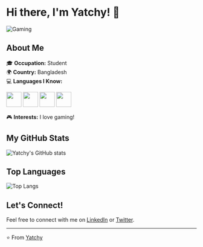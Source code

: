 # Hi there, I'm Yatchy! 👋

![Gaming](https://i.giphy.com/media/v1.Y2lkPTc5MGI3NjExMDRmazdkbmw3emk2bDJudG5yd3I4aGozeTZ4eHZlYnQ3MG85aXl4ZyZlcD12MV9pbnRlcm5hbF9naWZfYnlfaWQmY3Q9Zw/a6pzK009rlCak/giphy.gif)

## About Me

🎓 **Occupation:** Student  
🌍 **Country:** Bangladesh  
💻 **Languages I Know:**

<img src="https://upload.wikimedia.org/wikipedia/commons/1/18/C_Programming_Language.svg" height="40">
<img src="https://upload.wikimedia.org/wikipedia/commons/1/18/ISO_C%2B%2B_Logo.svg" height="40">
<img src="https://upload.wikimedia.org/wikipedia/en/3/30/Java_programming_language_logo.svg" height="40">
<img src="https://upload.wikimedia.org/wikipedia/commons/c/c3/Python-logo-notext.svg" height="40">

🎮 **Interests:** I love gaming!

## My GitHub Stats

![Yatchy's GitHub stats](https://github-readme-stats.vercel.app/api?username=TNM88&show_icons=true&theme=radical)

## Top Languages

![Top Langs](https://github-readme-stats.vercel.app/api/top-langs/?username=TNM88&layout=compact&theme=radical)

## Let's Connect!

Feel free to connect with me on [LinkedIn](https://www.linkedin.com/) or [Twitter](https://twitter.com/).

---

⭐️ From [Yatchy](https://github.com/TNM88)




